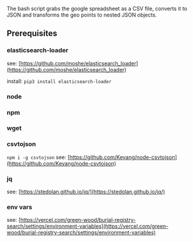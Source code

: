 The bash script grabs the google spreadsheet as a CSV file, converts it to JSON and transforms the geo points to nested JSON objects.

## Prerequisites

### elasticsearch-loader

see: [https://github.com/moshe/elasticsearch_loader](https://github.com/moshe/elasticsearch_loader)

install: `pip3 install elasticsearch-loader`

### node

### npm

### wget

### csvtojson

`npm i -g csvtojson`
see: [https://github.com/Keyang/node-csvtojson](https://github.com/Keyang/node-csvtojson)

### jq

see: [https://stedolan.github.io/jq/](https://stedolan.github.io/jq/)

### env vars

see: [https://vercel.com/green-wood/burial-registry-search/settings/environment-variables](https://vercel.com/green-wood/burial-registry-search/settings/environment-variables)